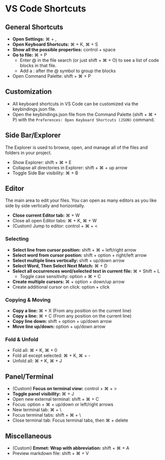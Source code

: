 # VS Code Shortcuts

## General Shortcuts

- **Open Settings:** ⌘ + ,
- **Open Keyboard Shortcuts:** ⌘ + K, ⌘ + S
- **Show all the possible properties:** control + space
- **Go to file:** ⌘ + P
  - Enter @ in the file search (or just shift + ⌘ + O) to see a list of code blocks in that file. 
  - Add a : after the @ symbol to group the blocks 
- Open Command Palette: shift + ⌘ + P

## Customization

- All keyboard shortcuts in VS Code can be customized via the keybindings.json file. 
- Open the keybindings.json file from the Command Palette (shift + ⌘ + P) with the `Preferences: Open Keyboard Shortcuts (JSON)` command.

## Side Bar/Explorer
The Explorer is used to browse, open, and manage all of the files and folders in your project.

- Show Explorer: shift + ⌘ + E  
- Collapse all directories in Explorer: shift + ⌘ + up arrow
- Toggle Side Bar visibility: ⌘ + B

## Editor
The main area to edit your files. You can open as many editors as you like side by side vertically and horizontally.

- **Close current Editor tab:** ⌘ + W
- Close all open Editor tabs: ⌘ + K, ⌘ + W
- (Custom) Jump to editor: control + ⌘ + <

### Selecting

- **Select line from cursor position:** shift + ⌘ + left/right arrow
- **Select word from cursor postion:** shift + option + right/left arrow
- **Select multiple lines vertically:** shift + up/down arrow
- **Select Word, Then Select Next Match:** ⌘ + D
- **Select all occurrences word/selected text in current file:** ⌘ + Shift + L
  - Toggle case sensitivity: option + ⌘ + C
- **Create multiple cursors:** ⌘ + option + down/up arrow
- Create additional cursor on click: option + click

### Copying & Moving

- **Copy a line:** ⌘ + X (From any position on the current line)
- **Copy a line:** ⌘ + C (From any position on the current line)
- **Copy line down:** shift + option + up/down arrow
- **Move line up/down:** option + up/down arrow

### Fold & Unfold

- Fold all: ⌘ + K, ⌘ + 0
- Fold all except selected: ⌘ + K, ⌘ + -
- Unfold all: ⌘ + K, ⌘ + J

## Panel/Terminal

- (Custom) **Focus on terminal view:** control + ⌘ + >
- **Toggle panel visibility:** ⌘ + J
- Open new external terminal: shift + ⌘ + C
- Focus: option + ⌘ + up/down or left/right arrows
- New terminal tab: ⌘ + \
- Focus terminal tabs: shift + ⌘ + \
- Close terminal tab: Focus terminal tabs, then ⌘ + delete

## Miscellaneous

- (Custom) **Emmet: Wrap with abbreviation:** shift + ⌘ + A
- Preview markdown file: shift + ⌘ + V
